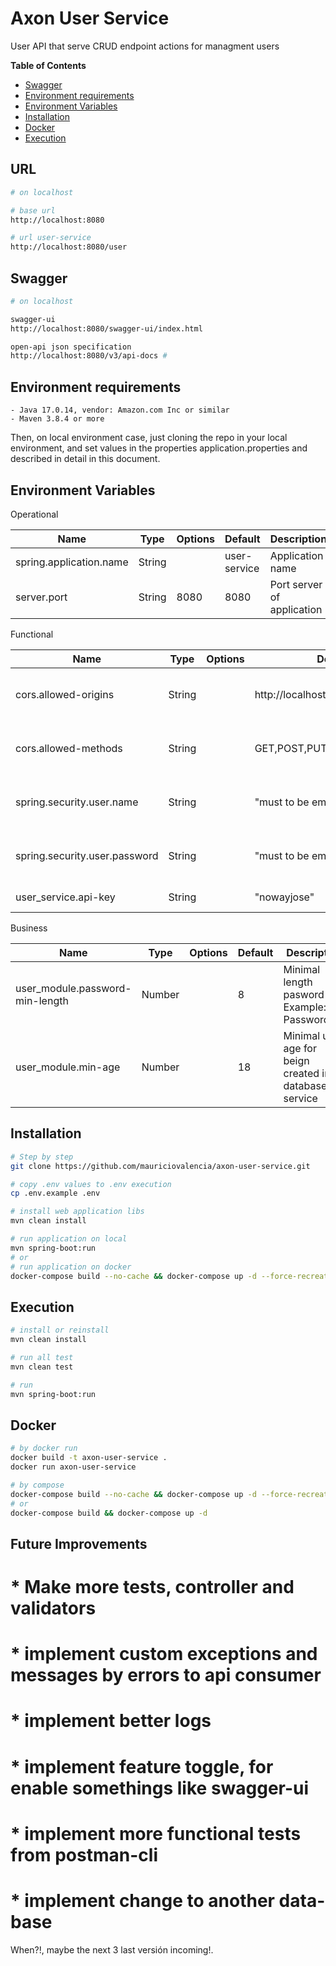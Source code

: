 # Axon User Service

User API that serve CRUD endpoint actions for managment users

**Table of Contents**
- [Swagger](#markdown-header-swagger)
- [Environment requirements](#markdown-header-environment-requirements)
- [Environment Variables](#markdown-header-environment-variables)
- [Installation](#markdown-header-installation)
- [Docker](#markdown-header-docker) 
- [Execution](#markdown-header-execution)

## URL
```bash
# on localhost

# base url
http://localhost:8080

# url user-service
http://localhost:8080/user
```

## Swagger
```bash
# on localhost

swagger-ui
http://localhost:8080/swagger-ui/index.html

open-api json specification
http://localhost:8080/v3/api-docs #
```

## Environment requirements
```
- Java 17.0.14, vendor: Amazon.com Inc or similar
- Maven 3.8.4 or more
```

Then, on local environment case, just cloning the repo in your local environment, and set values
in the properties application.properties and described in detail in this document.

## Environment Variables

Operational

| Name           | Type   | Options | Default      | Description                |
|----------------|--------|---------|--------------|----------------------------|
| spring.application.name     | String    |         | user-service | Application name           |
| server.port  | String | 8080     | 8080          | Port server of application |

Functional

| Name                           | Type   | Options | Default                     | Description                                 |
|--------------------------------|--------|---------|-----------------------------|---------------------------------------------|
| cors.allowed-origins           | String |         | http://localhost:5173       | Clients that will consume this service      |
| cors.allowed-methods           | String |         | GET,POST,PUT,DELETE,OPTIONS | Global http methods allowed for each client |
| spring.security.user.name      | String |         | "must to be empty"          | Basic Spring security user                  |
| spring.security.user.password  | String |         | "must to be empty"          | Basic Sprint Security generated password    |
| user_service.api-key           | String |         | "nowayjose"                 | Api-Key for clients                         |

Business

| Name                           | Type   | Options | Default | Description                                            |
|--------------------------------|--------|---------|---------|--------------------------------------------------------|
| user_module.password-min-length           | Number |         | 8       | Minimal length pasword Example: Password1@             |
| user_module.min-age           | Number |         | 18      | Minimal user age for beign created in database service |


## Installation

```bash
# Step by step
git clone https://github.com/mauriciovalencia/axon-user-service.git

# copy .env values to .env execution
cp .env.example .env

# install web application libs
mvn clean install

# run application on local
mvn spring-boot:run
# or
# run application on docker
docker-compose build --no-cache && docker-compose up -d --force-recreate 

```

## Execution

```bash
# install or reinstall
mvn clean install

# run all test
mvn clean test

# run
mvn spring-boot:run
```

## Docker
```bash
# by docker run
docker build -t axon-user-service .
docker run axon-user-service

# by compose
docker-compose build --no-cache && docker-compose up -d --force-recreate
# or
docker-compose build && docker-compose up -d

```

## Future Improvements
# * Make more tests, controller and validators
# * implement custom exceptions and messages by errors to api consumer
# * implement better logs
# * implement feature toggle, for enable somethings like swagger-ui
# * implement more functional tests from postman-cli
# * implement change to another data-base
When?!, maybe the next 3 last versión incoming!.
